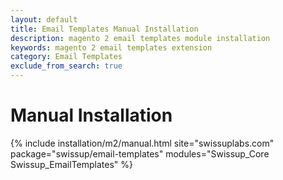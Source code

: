 ```yaml
---
layout: default
title: Email Templates Manual Installation
description: magento 2 email templates module installation
keywords: magento 2 email templates extension
category: Email Templates
exclude_from_search: true
---
```


# Manual Installation

{% include installation/m2/manual.html site="swissuplabs.com" package="swissup/email-templates" modules="Swissup_Core Swissup_EmailTemplates" %}
